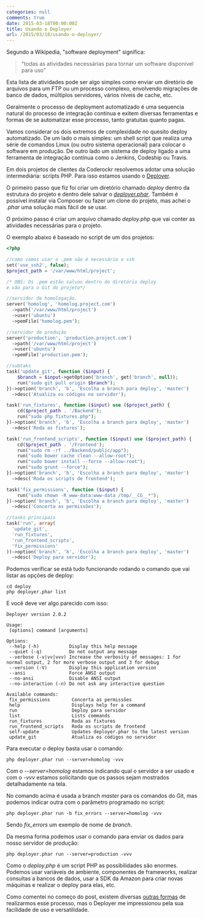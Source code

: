 ```yaml
---
categories: null
comments: true
date: 2015-03-18T00:00:00Z
title: Usando o Deployer
url: /2015/03/18/usando-o-deployer/
---
```


Segundo a Wikipedia, "software deployment" significa: 

> "todas as atividades necessárias para tornar um software disponível para uso"

Esta lista de atividades pode ser algo simples como enviar um diretório de arquivos para um FTP ou um processo complexo, envolvendo migrações de banco de dados, múltiplos servidores, vários níveis de cache, etc. 

Geralmente o processo de deployment automatizado é uma sequencia natural do processo de integração contínua e exitem diversas ferramentas e formas de se automatizar esse processo, tanto gratuitas quanto pagas.

Vamos considerar os dois extremos de complexidade no quesito deploy automatizado. De um lado o mais simples: um shell script que realiza uma série de comandos Linux (ou outro sistema operacional) para colocar o software em produção. De outro lado um sistema de deploy ligado a uma ferramenta de integração contínua como o Jenkins, Codeship ou Travis. 

Em dois projetos de clientes da Coderockr resolvemos adotar uma solução intermediária: scripts PHP. Para isso estamos usando o [Deployer](http://deployer.org/).

O primeiro passo que fiz foi criar um diretório chamado _deploy_ dentro da estrutura do projeto e dentro dele salvar o [_deployer.phar_](http://deployer.org/deployer.phar). Também é possível instalar via Composer ou fazer um clone do projeto, mas achei o _.phar_ uma solução mais fácil de se usar. 

O próximo passo é criar um arquivo chamado _deploy.php_ que vai conter as atividades necessárias para o projeto. 

O exemplo abaixo é baseado no script de um dos projetos:

``` php
<?php

//como vamos usar o .pem não é necessário o ssh
set('use_ssh2', false);
$project_path = '/var/www/html/project';

/* OBS: Os .pem estão salvos dentro do diretório deploy 
e vão para o Git do projeto*/

//servidor de homologação. 
server('homolog', 'homolog.project.com')
  ->path('/var/www/html/project')
  ->user('ubuntu')
  ->pemFile('homolog.pem');

//servidor de produção
server('production', 'production.project.com')
  ->path('/var/www/html/project')
  ->user('ubuntu')
  ->pemFile('production.pem');

//subtaks
task('update_git', function ($input) {
    $branch = $input->getOption('branch', get('branch', null));
    run("sudo git pull origin $branch");
})->option('branch', 'b', 'Escolha a branch para deploy', 'master')
  ->desc('Atualiza os códigos no servidor');

task('run_fixtures', function ($input) use ($project_path) {
    cd($project_path . '/Backend');
    run("sudo php fixtures.php");
})->option('branch', 'b', 'Escolha a branch para deploy', 'master')
  ->desc('Roda as fixtures');

task('run_frontend_scripts', function ($input) use ($project_path) {
    cd($project_path . '/Frontend');
    run("sudo rm -rf ../Backend/public/app");
    run("sudo bower cache clean --allow-root");
    run("sudo bower install --force --allow-root");
    run("sudo grunt --force");
})->option('branch', 'b', 'Escolha a branch para deploy', 'master')
  ->desc('Roda os scripts de frontend');

task('fix_permissions', function ($input) {
    run("sudo chown -R www-data:www-data /tmp/__CG__*");
})->option('branch', 'b', 'Escolha a branch para deploy', 'master')
  ->desc('Concerta as permissões');

//tasks principais
task('run', array(
  'update_git',
  'run_fixtures',
  'run_frontend_scripts',
  'fix_permissions'
))->option('branch', 'b', 'Escolha a branch para deploy', 'master')
  ->desc('Deploy para servidor');

```

Podemos verificar se está tudo funcionando rodando o comando que vai listar as opções de deploy:

	cd deploy
	php deployer.phar list

E você deve ver algo parecido com isso:

```
Deployer version 2.0.2

Usage:
 [options] command [arguments]

Options:
 --help (-h)           Display this help message
 --quiet (-q)          Do not output any message
 --verbose (-v|vv|vvv) Increase the verbosity of messages: 1 for normal output, 2 for more verbose output and 3 for debug
 --version (-V)        Display this application version
 --ansi                Force ANSI output
 --no-ansi             Disable ANSI output
 --no-interaction (-n) Do not ask any interactive question

Available commands:
 fix_permissions        Concerta as permissões
 help                   Displays help for a command
 run                    Deploy para servidor
 list                   Lists commands
 run_fixtures           Roda as fixtures
 run_frontend_scripts   Roda os scripts de frontend
 self-update            Updates deployer.phar to the latest version
 update_git             Atualiza os códigos no servidor

```

Para executar o deploy basta usar o comando:

	php deployer.phar run --server=homolog -vvv

Com o _--server=homolog_ estamos indicando qual o servidor a ser  usado e com o _-vvv_ estamos solicitando que os passos sejam mostrados detalhadamente na tela. 

No comando acima é usada a branch _master_ para os comandos do Git, mas podemos indicar outra com o parâmetro programado no script:

	php deployer.phar run -b fix_errors --server=homolog -vvv

Sendo _fix\_errors_ um exemplo de nome de _branch_.

Da mesma forma podemos usar o comando para enviar os dados para nosso servidor de produção:

	php deployer.phar run --server=production -vvv

Como o _deploy.php_ é um script PHP as possibilidades são enormes. Podemos usar variáveis de ambiente, componentes de frameworks, realizar consultas a bancos de dados, usar a SDK da Amazon para criar novas máquinas e realizar o deploy para elas,  etc. 

Como comentei no começo do post, existem diversas [outras formas](http://eltonminetto.net/blog/2013/11/11/deploy-estilo-heroku-usando-git/) de realizarmos esse processo, mas o Deployer me impressionou pela sua facilidade de uso e versatilidade. 